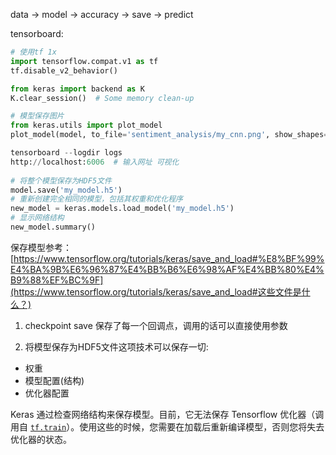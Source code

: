 data -> model -> accuracy  -> save -> predict 

tensorboard:

```python
# 使用tf 1x
import tensorflow.compat.v1 as tf
tf.disable_v2_behavior()

from keras import backend as K
K.clear_session()  # Some memory clean-up

# 模型保存图片
from keras.utils import plot_model
plot_model(model, to_file='sentiment_analysis/my_cnn.png', show_shapes=True, show_layer_names=False)

tensorboard --logdir logs
http://localhost:6006  # 输入网址 可视化
        
# 将整个模型保存为HDF5文件
model.save('my_model.h5')
# 重新创建完全相同的模型，包括其权重和优化程序
new_model = keras.models.load_model('my_model.h5')
# 显示网络结构
new_model.summary()

```

保存模型参考：[https://www.tensorflow.org/tutorials/keras/save_and_load#%E8%BF%99%E4%BA%9B%E6%96%87%E4%BB%B6%E6%98%AF%E4%BB%80%E4%B9%88%EF%BC%9F](https://www.tensorflow.org/tutorials/keras/save_and_load#这些文件是什么？)

1. checkpoint save 保存了每一个回调点，调用的话可以直接使用参数

2. 将模型保存为HDF5文件这项技术可以保存一切:

- 权重
- 模型配置(结构)
- 优化器配置

Keras 通过检查网络结构来保存模型。目前，它无法保存 Tensorflow 优化器（调用自 [`tf.train`](https://www.tensorflow.org/api_docs/python/tf/train)）。使用这些的时候，您需要在加载后重新编译模型，否则您将失去优化器的状态。